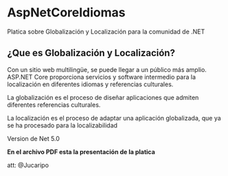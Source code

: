 # AspNetCoreIdiomas

Platica sobre Globalización y Localización para la comunidad de .NET

## ¿Que es  Globalización y Localización?

Con un sitio web multilingüe, se puede llegar a un público más amplio. ASP.NET Core proporciona servicios y software intermedio para la localización en diferentes idiomas y referencias culturales.

La globalización es el proceso de diseñar aplicaciones que admiten diferentes referencias culturales. 

La localización es el proceso de adaptar una aplicación globalizada, que ya se ha procesado para la localizabilidad


Version de Net 5.0

<b>En el archivo PDF esta la presentación de la platica</b>

att:
@Jucaripo
